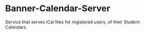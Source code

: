 Banner-Calendar-Server
======================

Service that serves iCal files for registered users, of their Student Calendars.
